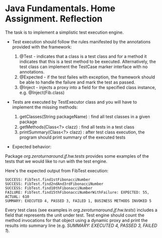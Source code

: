 Java Fundamentals. Home Assignment. Reflection
==============================================


The task is to implement a simplistic test execution engine.

* Test execution should follow the rules manifested by the annotations provided with the framework:

  1. @Test - indicates that a class is a test class and for a method it indicates that this is a test method to be executed. Alternatively, the test class can implement the TestCase marker interface with no annotations. 
  2. @Expected - if the test failes with exception, the framework should be able to handle the failure and mark the test as passed.
  3. @Inject - injects a proxy into a field for the specified class instance, e.g. @Inject(Fib.class)

* Tests are executed by TestExecutor class and you will have to implement the missing methods:

  1. getClasses(String packageName) : find all test classes in a given package
  2. getMethods(Class<?> clazz) : find all tests in a test class
  4. printSummary(Class<?> clazz) : after test class execution, the program should print summary of the executed tests

* Expected behavior:

Package *org.zeroturnaround.jf.hw.tests* provides some examples of the tests that we would like to run with the test engine.

Here's the expected output from FibTest execution:

    SUCCESS: FibTest.find1stFibonacciNumber
    SUCCESS: FibTest.find2ndAnd3rdFibonacciNumber
    SUCCESS: FibTest.find10thFibonacciNumber
    FAILURE: FibTest.find15thFibonacciNumberWithFailure: EXPECTED: 55, ACTUAL: 610
    SUMMARY: EXECUTED 4, PASSED 3, FAILED 1, BUSINESS METHODS INVOKED 5


Every test class (see examples in *org.zeroturnaround.jf.hw.tests*) includes a field that represents the unit under test. 
Test engine should count the method invocations for that object using a dynamic proxy and print the results into summary line (e.g. *SUMMARY: EXECUTED 4, PASSED 3,  FAILED 1*).
